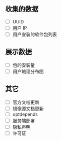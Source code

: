 收集的数据
----

* [ ] UUID
* [ ] 用户 IP
* [ ] 用户安装的软件包列表

展示数据
----

* [ ] 包的安装量
* [ ] 用户地理分布图

其它
----

* [ ] 官方文档更新
* [ ] 镜像源文档更新
* [ ] optdepends
* [ ] 服务端部署
* [ ] 隐私声明
* [ ] 许可证
